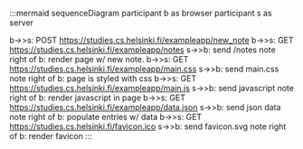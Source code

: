 :::mermaid
sequenceDiagram
participant b as browser
participant s as server

b->>s: POST https://studies.cs.helsinki.fi/exampleapp/new_note
b->>s: GET https://studies.cs.helsinki.fi/exampleapp/notes
s->>b: send /notes
note right of b: render page w/ new note.
b->>s: GET https://studies.cs.helsinki.fi/exampleapp/main.css
s->>b: send main.css
note right of b: page is styled with css
b->>s: GET https://studies.cs.helsinki.fi/exampleapp/main.js
s->>b: send javascript
note right of b: render javascript in page
b->>s: GET https://studies.cs.helsinki.fi/exampleapp/data.json
s->>b: send json data
note right of b: populate entries w/ data
b->>s: GET https://studies.cs.helsinki.fi/favicon.ico
s->>b: send favicon.svg
note right of b: render favicon
:::